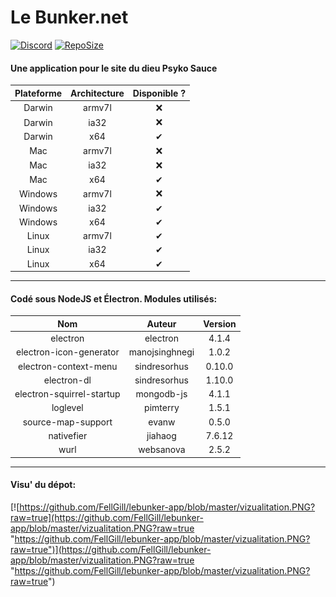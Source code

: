 # Le Bunker.net

[![Discord](https://img.shields.io/discord/568064259108503592.svg "Discord")](https://img.shields.io/discord/568064259108503592.svg "Discord") [![RepoSize](https://img.shields.io/github/repo-size/FellGill/lebunker-app.svg "Discord")](https://img.shields.io/github/repo-size/FellGill/lebunker-app.svg "RepoSize")

#### Une application pour le site du dieu Psyko Sauce

| Plateforme  | Architecture  | Disponible ? |
| :------------: | :------------:  | :------------: |
| Darwin | armv7l  | ❌ | 
| Darwin | ia32  | ❌ |
| Darwin | x64  | ✔ |
| Mac | armv7l  | ❌ | 
| Mac | ia32  | ❌ |
| Mac | x64  | ✔ |
| Windows | armv7l  | ❌ | 
| Windows | ia32  | ✔ |
| Windows | x64  | ✔ |
| Linux | armv7l  | ✔ | 
| Linux | ia32  | ✔ |
| Linux | x64  | ✔ |

------------

#### Codé sous NodeJS et Électron. Modules utilisés:

| Nom  | Auteur  | Version |
| :------------: | :------------:  | :------------: |
| electron | electron  | 4.1.4 | 
| electron-icon-generator | manojsinghnegi  | 1.0.2 | 
| electron-context-menu | sindresorhus  | 0.10.0 |
| electron-dl | sindresorhus  | 1.10.0 |
| electron-squirrel-startup | mongodb-js  | 4.1.1 | 
| loglevel | pimterry  | 1.5.1 |
| source-map-support | evanw  | 0.5.0 |
| nativefier | jiahaog  | 7.6.12 | 
| wurl | websanova  | 2.5.2 |

------------

#### Visu' du dépot:
[![https://github.com/FellGill/lebunker-app/blob/master/vizualitation.PNG?raw=true](https://github.com/FellGill/lebunker-app/blob/master/vizualitation.PNG?raw=true "https://github.com/FellGill/lebunker-app/blob/master/vizualitation.PNG?raw=true")](https://github.com/FellGill/lebunker-app/blob/master/vizualitation.PNG?raw=true "https://github.com/FellGill/lebunker-app/blob/master/vizualitation.PNG?raw=true")
